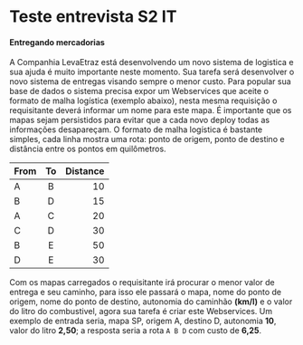 # Teste entrevista S2 IT

#### Entregando mercadorias

A Companhia LevaEtraz está desenvolvendo um novo sistema de logistica e sua ajuda é muito importante neste momento. Sua tarefa será desenvolver o novo sistema de entregas visando sempre o menor custo. Para popular sua base de dados o sistema precisa expor um Webservices que aceite o formato de malha logística (exemplo abaixo), nesta mesma requisição o requisitante deverá informar um nome para este mapa. É importante que os mapas sejam persistidos para evitar que a cada novo deploy todas as informações desapareçam. O formato de malha logística é bastante simples, cada linha mostra uma rota: ponto de origem, ponto de destino e distância entre os pontos em quilômetros.

| From          | To            | Distance   |
| ------------- |:-------------:| ----------:|
| A             | B             | 10         |
| B             | D             | 15         |
| A             | C             | 20         |
| C             | D             | 30         |
| B             | E             | 50         |
| D             | E             | 30         |


Com os mapas carregados o requisitante irá procurar o menor valor de entrega e seu caminho, para isso ele passará o mapa, nome do ponto de origem, nome do ponto de destino, autonomia do caminhão **(km/l)** e o valor do litro do combustivel, agora sua tarefa é criar este Webservices. Um exemplo de entrada seria, mapa SP, origem A, destino D, autonomia **10**, valor do litro **2,50**; a resposta seria a rota `A B D` com custo de **6,25**.